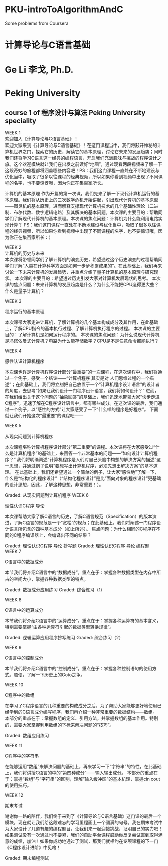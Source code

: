 # PKU-introToAlgorithmAndC
Some problems from Coursera
<h1>计算导论与C语言基础 </h1>
<h1>Ge Li 李戈, Ph.D.</h1>
<h1>Peking University </h1>
<h2>course 1 of 程序设计与算法 
Peking University speciality</h2>

WEEK 1 <br>
欢迎加入《计算导论与C语言基础》！<br>
欢迎大家来到《计算导论与C语言基础》！在这门课程当中，我们将敲开神秘的计算机世界之门，探索它的历史，解读它的基本原理，讨论它未来的发展趋势；同时我们还将学习C语言这一经典的编程语言，开启我们充满趣味与挑战的程序设计之旅。这个欢迎模块就让我们在出发之前读好“地图”，通过观看两段视频来了解一下这段奇妙的旅程都将涵盖哪些内容吧！PS：我们这门课程一直处在不断地建设与优化当中，吸取了很多以往课程的经典视频，所以如果你看到视频中出现了不同课程的名字，也不要惊讶哦，因为你正在集百家所长。
<p></p>
计算机的基本原理
作为开篇的第一次课，我们先来了解一下现代计算机运行的基本原理。我们将从历史上的三次数学危机开始讲起，引出现代计算机的基本原型——图灵机的基本原理，进而解释支撑现代计算机技术的几个基础性理论（二进制、布尔代数、数字逻辑电路）及其解决的基本问题。本次课的主要目的：帮助同学们了解现代计算机的基本原理。本次课的焦点问题：计算机为什么能利用电路实现计算？ PS：我们这门课程一直处在不断地建设与优化当中，吸取了很多以往课程的经典视频，所以如果你看到视频中出现了不同课程的名字，也不要惊讶哦，因为你正在集百家所长：）
<p></p>
WEEK 2<br>
计算机的历史与未来<br>
本次课将带领同学们了解计算机的演变历史，希望通过这个历史演变的过程帮助同学们了解“人类在计算科学方面是如何一步步积累成果的“。在此基础上，我们再来讨论一下未来计算机的发展趋势，并重点介绍了量子计算机的基本原理与研究现状。 本次课的主要目的：希望透过历史引发大家对计算机发展现状的思考。 本次课的焦点问题：未来计算机的发展趋势是什么？为什么不能把CPU造得更大些？什么是量子计算机？
<p></p>
WEEK 3<p></p>
程序运行的基本原理<p></p>
本次课带大家走进计算机，了解计算机的几个基本构成成分及其作用，在此基础上，了解CPU指令的基本执行过程、了解计算机执行程序的过程。 本次课的主要目的：了解计算机是如何运行程序的。 本次课的焦点问题：为什么说现代计算机是冯诺依曼式计算机？电路为什么能存储数字？CPU是不是任意命令都能执行？
<p></p>
WEEK 4<p></p>
感性认识计算机程序<p></p>
本次课也许是计算机程序设计部分“最重要”的一次课程，在这次课程中，我们将通过一个例子，感受一个结论——“计算机程序 其实是对 人们思维过程的一个描述”；在此基础上，我们将立刻把自己放置于一个“计算机程序设计语言”的设计者的角度，去思考“如果让我们设计一门程序设计语言，我们将如何设计？” 进而，在我们给出关于这个问题的“抽象回答”的基础上，我们迅速地带领大家“快步走进C程序”，迅速了解在C程序设计语言中，都有哪些成分。在这次课的最后，我们通过一个例子，以“感性的方式”让大家感受了一下“什么样的程序是好程序”。 下面就让我们开始这次“最重要”的课程吧——
<p></p>
WEEK 5<p></p>
从现实问题到计算机程序<p></p>
本次课程堪称计算机程序设计部分“第二重要”的课程。本次课将在大家感受过“什么是计算机程序”的基础上，来回答一个非常基本的问题——“如何设计计算机程序？” 我们将明确阐述“计算机程序是人们对自己头脑中构想的解决方案的描述”这一思想，并通过例子说明“要想写出计算机程序，必须先想出解决方案”的基本道理。 在此基础上，我们还希望通过一个简单的例子，让大家“感性地”了解一下，什么是“结构化的程序设计”（“结构化程序设计”是比“面向对象的程序设计”更基础的设计思想，因此，了解这种思想，非常重要！）。
<p></p>
Graded: 从现实问题到计算机程序
WEEK 6<p></p>
理性认识C程序 导论<p></p>
本次课帮助大家了解C语言的历史，了解C语言规范（Specification）的版本演进，了解C语言的规范是一个“宽松”的规范；在此基础上，我们将阐述一门程序设计语言所包含的四种基本成分（如上所述）。 焦点问题：为什么相同的C程序在不同的C程序编译器上，会编译出不同的结果？
<p></p>
Graded: 理性认识C程序 导论 抄写题
Graded: 理性认识C程序 导论 编程题
WEEK 7<p></p>
C语言中的数据成分<p></p>
本节我们将介绍C语言中的“数据成分”。重点在于：掌握各种数据类型在内存中所占的空间大小，掌握各种数据类型的特点。
<p></p>
Graded: 数据成分应用练习
Graded: 综合练习（1）<p></p>
WEEK 8<p></p>
C语言中的运算成分<p></p>
本节我们将介绍C语言中的“运算成分”。重点在于：掌握各种运算符的基本含义，特别需要掌握“由各种运算符引起的数据类型转换规律”。
<p></p>
Graded: 逻辑运算应用程序抄写练习
Graded: 综合练习（2）<p></p>
WEEK 9<p></p>
C语言中的控制成分<p></p>
本节我们将介绍C语言中的“控制成分”。重点在于：掌握各种控制语句的使用方式。顺便，了解一下历史上的Goto之争。
<p></p>
WEEK 10<p></p>
C程序中的数组<p></p>
在学习了C程序语言的几种重要的构成成分之后，为了帮助大家能够更好地使用已经学到的C语言成分编写程序，我们再介绍一种非常重要的数据结构——数组。 本部分的重点在于：掌握数组的定义、引用方法，并掌握数组的基本作用。特别的，需要大家掌握利用数组的下标来解决问题的“技巧”。
<p></p>
Graded: 数组应用练习<p></p>
WEEK 11<p></p>
C程序中的字符串<p></p>
在能够运用“数组”来解决问题的基础上，再来学习一下“字符串”的特性，在此基础上，我们将讲授C语言的中的“第四种成分”——输入输出成分。 本部分的重点在于：掌握“数组”与“字符串”的区别，理解“输入缓冲区”的基本机理，掌握cin cout的使用技巧。
<p></p>
WEEK 12<p></p>
期末考试<p></p>
谢谢你一路的陪伴，我们终于来到了《计算导论与C语言基础》这门课的最后一个模块，现在就让我们给这段难忘的学习里程画上一个圆满的句号。我在期末考试中为大家设计了几道有趣的编程题目，让我们来一起迎接挑战，证明自己的实力吧！如果测试没有一次通过也不要紧，我们的自助平台课程鼓励你反复尝试直到取得满意的成绩，加油！如果你成功地通过了测试，那我们就相约在专项课程的下一门《C程序设计进阶》中见咯！
<p></p>
Graded: 期末编程测试<p></p>
